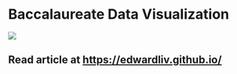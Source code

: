 # Baccalaureate Data Visualization
![](https://i.imgur.com/5b1ciKv.png)
## Read article at https://edwardliv.github.io/
